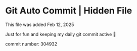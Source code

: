 # Git Auto Commit | Hidden File

This file was added Feb 12, 2025

Just for fun and keeping my daily git commit active 🤪

commit number: 304932
